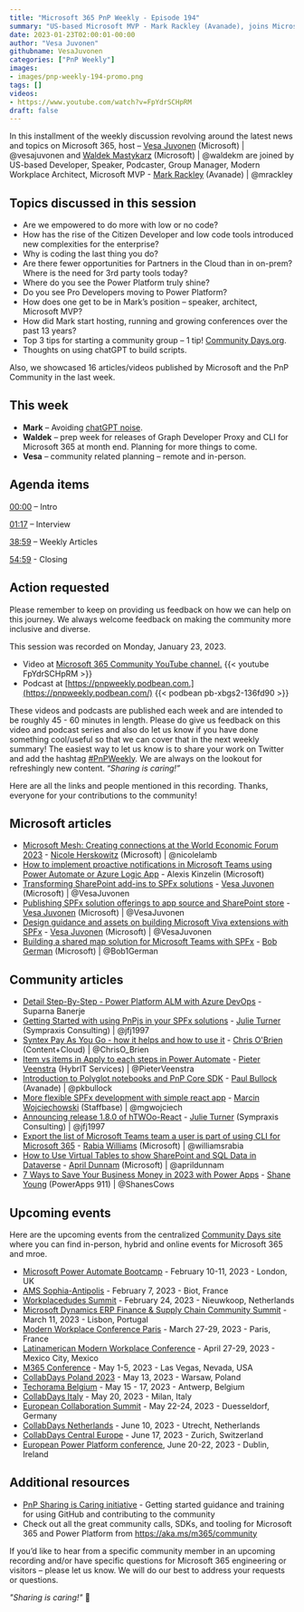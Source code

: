 ```yaml
---
title: "Microsoft 365 PnP Weekly - Episode 194"
summary: "US-based Microsoft MVP - Mark Rackley (Avanade), joins Microsoft’s Vesa Juvonen and Waldek Mastykarz in a discussion about Power Platform, low code development, community conferences, becoming a Microsoft MVP plus 16 articles/videos."
date: 2023-01-23T02:00:01-00:00
author: "Vesa Juvonen"
githubname: VesaJuvonen
categories: ["PnP Weekly"]
images:
- images/pnp-weekly-194-promo.png
tags: []
videos:
- https://www.youtube.com/watch?v=FpYdrSCHpRM
draft: false
---
```

 
In this installment of the weekly discussion revolving around the latest news and topics on Microsoft 365, host – [Vesa Juvonen](http://twitter.com/vesajuvonen) (Microsoft) \| @vesajuvonen and [Waldek Mastykarz](http://twitter.com/waldekm) (Microsoft) \| @waldekm are joined by US-based Developer, Speaker, Podcaster, Group Manager, Modern Workplace Architect, Microsoft MVP - [Mark Rackley](https://twitter.com/mrackley) (Avanade) \| @mrackley

## Topics discussed in this session

* Are we empowered to do more with low or no code?
* How has the rise of the Citizen Developer and low code tools introduced new complexities for the enterprise?
* Why is coding the last thing you do?
* Are there fewer opportunities for Partners in the Cloud than in on-prem? Where is the need for 3rd party tools today?
* Where do you see the Power Platform truly shine?
* Do you see Pro Developers moving to Power Platform?
* How does one get to be in Mark’s position – speaker, architect, Microsoft MVP?
* How did Mark start hosting, running and growing conferences over the past 13 years?
* Top 3 tips for starting a community group – 1 tip! [Community Days.org](http://communitydays.org).
* Thoughts on using chatGPT to build scripts.

Also, we showcased 16 articles/videos published by Microsoft and the PnP Community in the last week.

## This week

* **Mark** – Avoiding [chatGPT noise](https://www.bing.com/news/search?q=ChatGPT&qpvt=chatGPT&FORM=EWRE).
* **Waldek** – prep week for releases of Graph Developer Proxy and CLI for Microsoft 365 at month end. Planning for more things to come.
* **Vesa** – community related planning – remote and in-person.

## Agenda items

[00:00](https://youtu.be/FpYdrSCHpRM?t=0) – Intro

[01:17](https://youtu.be/FpYdrSCHpRM?t=77) – Interview

[38:59](https://youtu.be/FpYdrSCHpRM?t=2339) – Weekly Articles

[54:59](https://youtu.be/FpYdrSCHpRM?t=3299) - Closing


## Action requested

Please remember to keep on providing us feedback on how we can help on this journey. We always welcome feedback on making the community more inclusive and diverse.

This session was recorded on Monday, January 23, 2023.

*   Video at [Microsoft 365 Community YouTube channel.](https://aka.ms/m365pnp-videos)
    {{< youtube FpYdrSCHpRM >}}
*   Podcast at [https://pnpweekly.podbean.com.](https://pnpweekly.podbean.com/) 
    {{< podbean pb-xbgs2-136fd90 >}}   

These videos and podcasts are published each week and are intended to be roughly 45 - 60 minutes in length.  Please do give us feedback on this video and podcast series and also do let us know if you have done something cool/useful so that we can cover that in the next weekly summary! The easiest way to let us know is to share your work on Twitter and add the hashtag [#PnPWeekly](https://twitter.com/search?q=%23pnpweekly). We are always on the lookout for refreshingly new content. “_Sharing is caring!”_ 

Here are all the links and people mentioned in this recording. Thanks, everyone for your contributions to the community!

## Microsoft articles

* [Microsoft Mesh: Creating connections at the World Economic Forum 2023](https://www.microsoft.com/microsoft-365/blog/2023/01/16/microsoft-mesh-creating-connections-at-the-world-economic-forum-2023/) - [Nicole Herskowitz](https://twitter.com/nicolelamb) (Microsoft) | @nicolelamb
* [How to implement proactive notifications in Microsoft Teams using Power Automate or Azure Logic App](https://techcommunity.microsoft.com/t5/microsoft-teams-blog/how-to-implement-proactive-notifications-in-microsoft-teams/ba-p/3717219) - Alexis Kinzelin (Microsoft)
* [Transforming SharePoint add-ins to SPFx solutions](https://pnp.github.io/blog/post/spfx-11-transform-add-ins-to-spfx/) - [Vesa Juvonen](ttps://twitter.com/VesaJuvonen) (Microsoft) | @VesaJuvonen
* [Publishing SPFx solution offerings to app source and SharePoint store](https://pnp.github.io/blog/post/spfx-12-publishing-spfx-solutions-store/) - [Vesa Juvonen](ttps://twitter.com/VesaJuvonen) (Microsoft) | @VesaJuvonen
* [Design guidance and assets on building Microsoft Viva extensions with SPFx](https://pnp.github.io/blog/post/spfx-13-design-guidance-for-building-viva-extensions-spfx/) - [Vesa Juvonen](ttps://twitter.com/VesaJuvonen) (Microsoft) | @VesaJuvonen
* [Building a shared map solution for Microsoft Teams with SPFx](https://pnp.github.io/blog/post/spfx-15-building-a-shared-map-teams-solution-spfx/) - [Bob German](https://twitter.com/Bob1German) (Microsoft) | @Bob1German

## Community articles

* [Detail Step-By-Step - Power Platform ALM with Azure DevOps](https://powerusers.microsoft.com/t5/Power-Apps-Community-Blog/Detail-Step-By-Step-Power-Platform-ALM-with-Azure-DevOps/ba-p/1976808) - Suparna Banerje
* [Getting Started with using PnPjs in your SPFx solutions](https://pnp.github.io/blog/post/spfx-14-getting-started-with-pnpjs-spfx/) - [Julie Turner](https://twitter.com/jfj1997) (Sympraxis Consulting) | @jfj1997
* [Syntex Pay As You Go - how it helps and how to use it](https://www.sharepointnutsandbolts.com/2023/01/Syntex-PAYG.html) - [Chris O'Brien](https://twitter.com/ChrisO_Brien) (Content+Cloud) | @ChrisO_Brien
* [Item vs items in Apply to each steps in Power Automate](https://sharepains.com/2023/01/18/item-items-apply-to-each-power-automate/) - [Pieter Veenstra](https://twitter.com/PieterVeenstra) (HybrIT Services) | @PieterVeenstra
* [Introduction to Polyglot notebooks and PnP Core SDK](https://pkbullock.com/blog/2023/introduction-to-polyglot-notebooks-and-pnp-core-sdk/) - [Paul Bullock](https://twitter.com/pkbullock) (Avanade) | @pkbullock
* [More flexible SPFx development with simple react app](https://mgwdevcom.wordpress.com/2023/01/16/more-flexible-spfx-development-with-simple-react-app/) - [Marcin Wojciechowski](https://twitter.com/mgwojciech) (Staffbase) | @mgwojciech
* [Announcing release 1.8.0 of hTWOo-React](https://twitter.com/jfj1997/status/1616496002382565382) - [Julie Turner](https://twitter.com/jfj1997) (Sympraxis Consulting) | @jfj1997
* [Export the list of Microsoft Teams team a user is part of using CLI for Microsoft 365](https://www.youtube.com/shorts/T3-S0c9eyP4) - [Rabia Williams](https://twitter.com/williamsrabia) (Microsoft) | @williamsrabia
* [How to Use Virtual Tables to show SharePoint and SQL Data in Dataverse](https://www.youtube.com/watch?v=vMEKnAtpPL4) - [April Dunnam](https://twitter.com/aprildunnam) (Microsoft) | @aprildunnam
* [7 Ways to Save Your Business Money in 2023 with Power Apps](https://www.youtube.com/watch?v=UVgQ3sSl1Wo) - [Shane Young](https://twitter.com/ShanesCows) (PowerApps 911) | @ShanesCows

## Upcoming events

Here are the upcoming events from the centralized [Community Days site](https://communitydays.org/events?when=upcoming) where you can find in-person, hybrid and online events for Microsoft 365 and mroe.

* [Microsoft Power Automate Bootcamp](https://events.powercommunity.com/microsoft-power-automate-bootcamp-2023/) - February 10-11, 2023 - London, UK
* [AMS Sophia-Antipolis](https://www.communitydays.org/event/2023-02-07/ams-sophia-antipolis) - February 7, 2023 - Biot, France
* [Workplacedudes Summit](https://www.communitydays.org/event/2023-02-24/workplacedudes-summit) - February 24, 2023 - Nieuwkoop, Netherlands
* [Microsoft Dynamics ERP Finance & Supply Chain Community Summit](https://www.communitydays.org/event/2023-03-11/dynamics-365-finance-and-supply-chain-summit) - March 11, 2023 - Lisbon, Portugal
* [Modern Workplace Conference Paris](https://modern-workplace.pro/) - March 27-29, 2023 - Paris, France
* [Latinamerican Modern Workplace Conference](https://www.communitydays.org/event/2023-04-27/get-cslatam-conference-2023) - April 27-29, 2023 - Mexico City, Mexico
* [M365 Conference](https://m365conf.com/#!/) - May 1-5, 2023 - Las Vegas, Nevada, USA
* [CollabDays Poland 2023](https://www.communitydays.org/event/2023-05-13/collabdays-poland-2023) - May 13, 2023 - Warsaw, Poland
* [Techorama Belgium](https://www.techorama.be/) - May 15 - 17, 2023 - Antwerp, Belgium
* [CollabDays Italy](https://www.collabdays.org/2023-italy/) - May 20, 2023 - Milan, Italy
* [European Collaboration Summit](https://www.collabsummit.eu/) - May 22-24, 2023 - Duesseldorf, Germany
* [CollabDays Netherlands](https://www.communitydays.org/event/2023-06-10/collabdays-netherlands-2023) - June 10, 2023 - Utrecht, Netherlands
* [CollabDays Central Europe](https://www.collabdays.org/2023-ce/) - June 17, 2023 - Zurich, Switzerland
* [European Power Platform conference](https://www.sharepointeurope.com/european-power-platform-conference/), June 20-22, 2023 - Dublin, Ireland

## Additional resources

* [PnP Sharing is Caring initiative](https://aka.ms/sharing-is-caring) - Getting started guidance and training for using GitHub and contributing to the community
* Check out all the great community calls, SDKs, and tooling for Microsoft 365 and Power Platform from <https://aka.ms/m365/community>

If you’d like to hear from a specific community member in an upcoming recording and/or have specific questions for Microsoft 365 engineering or visitors – please let us know. We will do our best to address your requests or questions.

_"Sharing is caring!"_ 🧡

